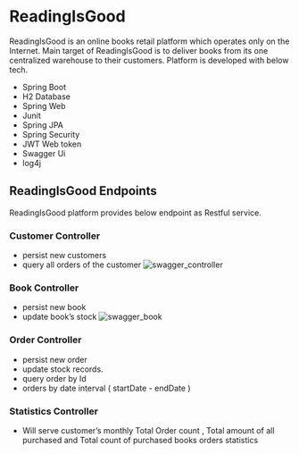 <h1>ReadingIsGood</h1>
ReadingIsGood is an online books retail platform which operates only on the Internet. Main
target of ReadingIsGood is to deliver books from its one centralized warehouse to their
customers. Platform is developed with below tech.

* Spring Boot
* H2 Database
* Spring Web
* Junit
* Spring JPA
* Spring Security
* JWT Web token
* Swagger Ui
* log4j

<h2>ReadingIsGood Endpoints</h2>

ReadingIsGood platform provides below endpoint as Restful service.

<h3>Customer Controller</h3>

* persist new customers
* query all orders of the customer
![swagger_controller](https://user-images.githubusercontent.com/10910391/149804360-66dceefd-0462-4512-bc71-b6c8f12cbd0e.PNG)

<h3>Book Controller</h3>
  
* persist new book
* update book’s stock
![swagger_book](https://user-images.githubusercontent.com/10910391/149804338-52b6f4a7-420a-45be-8bfc-0ecd42e12458.PNG)

<h3>Order Controller</h3>

* persist new order
* update stock records.
* query order by Id
* orders by date interval ( startDate - endDate )

<h3>Statistics Controller</h3>

* Will serve customer’s monthly Total Order count , Total amount of all purchased and Total count of purchased books orders statistics 


